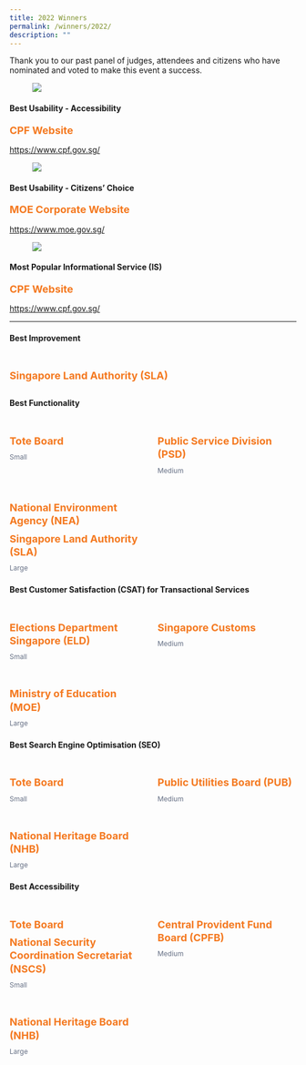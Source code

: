 ```yaml
---
title: 2022 Winners
permalink: /winners/2022/
description: ""
---
```

<style type="text/css">
.content h4 {
    color: #B41E8E;
    font-weight: 700;
}
.winner {
    font-size: 1.125rem;
    color: #F47920;
    font-weight: 700;
    line-height: 1.3 !important;
    margin-top: 0;
	  margin-bottom:8px;
}
.classification {
    font-size: 0.75rem;
    color: #667085;
    line-height: 1.5 !important;
}
.grid-container {
    display: grid;
    gap: 1rem;
	grid-template-columns: repeat(auto-fit, minmax(15rem, 3fr));
    justify-content: center;
}
.grid-container figure {
    margin-left: 0;
    margin-right: 1rem;
}
.grid-container .media+.media {
    border: 0 none !important;
    margin-top: 0 !important;
    padding: 0 !important;
}
</style>
<p>Thank you to our past panel of judges, attendees and citizens who have nominated and voted to make this event a success.</p>
<div class="row is-multiline">
  <div class="col is-4">
    <figure class="image is-5by4"><img src="/images/digitalservicesawards.jpg"></figure>
  </div>
  <div class="col is-8">
    <h4>Best Usability - Accessibility</h4>
    <div class="winner">CPF Website</div>
    <p class="margin--top--none"><a target="_blank" href="https://www.cpf.gov.sg/">https://www.cpf.gov.sg/</a></p>
  </div>
  <div class="col is-4">
    <figure class="image is-5by4"><img src="/images/digitalservicesawards.jpg"></figure>
  </div>
  <div class="col is-8">
    <h4>Best Usability - Citizens’ Choice</h4>
    <div class="winner">MOE Corporate Website</div>
    <p class="margin--top--none"><a target="_blank" href="https://www.moe.gov.sg/">https://www.moe.gov.sg/</a></p>
  </div>
  <div class="col is-4">
    <figure class="image is-5by4"><img src="/images/digitalservicesawards.jpg"></figure>
  </div>
  <div class="col is-8">
    <h4>Most Popular Informational Service (IS)</h4>
    <div class="winner">CPF Website</div>
    <p class="margin--top--none"><a target="_blank" href="https://www.cpf.gov.sg/">https://www.cpf.gov.sg/</a></p>
  </div>
</div>
<hr>
<h4 class="has-text-centered">Best Improvement</h4>
<div class="grid-container">
  <div>
    <article class="media">
      <figure class="media-left"> <img alt="" src="/images/trophy.svg"> </figure>
      <div class="media-content">
        <div class="content">
          <div class="winner">Singapore Land Authority (SLA)</div>
        </div>
      </div>
    </article>
  </div>
</div>
<h4 class="has-text-centered">Best Functionality</h4>
<div class="grid-container">
  <article class="media">
    <figure class="media-left"> <img alt="" src="/images/trophy.svg"> </figure>
    <div class="media-content">
      <div class="content">
        <div class="winner">Tote Board</div>
        <div class="classification">Small</div>
      </div>
    </div>
  </article>
  <article class="media">
    <figure class="media-left"> <img alt="" src="/images/trophy.svg"> </figure>
    <div class="media-content">
      <div class="content">
        <div class="winner">Public Service Division (PSD)</div>
        <div class="classification">Medium</div>
      </div>
    </div>
  </article>
  <article class="media">
    <figure class="media-left"> <img alt="" src="/images/trophy.svg"> </figure>
    <div class="media-content">
      <div class="content">
        <div class="winner">National Environment Agency (NEA)</div>
        <div class="winner">Singapore Land Authority (SLA)</div>
        <div class="classification">Large</div>
      </div>
    </div>
  </article>
</div>
<h4 class="has-text-centered">Best Customer Satisfaction (CSAT) for Transactional Services</h4>
<div class="grid-container">
  <article class="media">
    <figure class="media-left"> <img alt="" src="/images/trophy.svg"> </figure>
    <div class="media-content">
      <div class="content">
        <div class="winner">Elections Department Singapore (ELD)</div>
        <div class="classification">Small</div>
      </div>
    </div>
  </article>
  <article class="media">
    <figure class="media-left"> <img alt="" src="/images/trophy.svg"> </figure>
    <div class="media-content">
      <div class="content">
        <div class="winner">Singapore Customs</div>
        <div class="classification">Medium</div>
      </div>
    </div>
  </article>
  <article class="media">
    <figure class="media-left"> <img alt="" src="/images/trophy.svg"> </figure>
    <div class="media-content">
      <div class="content">
        <div class="winner">Ministry of Education (MOE)</div>
        <div class="classification">Large</div>
      </div>
    </div>
  </article>
</div>
<h4 class="has-text-centered">Best Search Engine Optimisation (SEO)</h4>
<div class="grid-container">
  <article class="media">
    <figure class="media-left"> <img alt="" src="/images/trophy.svg"> </figure>
    <div class="media-content">
      <div class="content">
        <div class="winner">Tote Board</div>
        <div class="classification">Small</div>
      </div>
    </div>
  </article>
  <article class="media">
    <figure class="media-left"> <img alt="" src="/images/trophy.svg"> </figure>
    <div class="media-content">
      <div class="content">
        <div class="winner">Public Utilities Board (PUB)</div>
        <div class="classification">Medium</div>
      </div>
    </div>
  </article>
  <article class="media">
    <figure class="media-left"> <img alt="" src="/images/trophy.svg"> </figure>
    <div class="media-content">
      <div class="content">
        <div class="winner">National Heritage Board (NHB)</div>
        <div class="classification">Large</div>
      </div>
    </div>
  </article>
</div>
<h4 class="has-text-centered">Best Accessibility</h4>
<div class="grid-container">
  <article class="media">
    <figure class="media-left"> <img alt="" src="/images/trophy.svg"> </figure>
    <div class="media-content">
      <div class="content">
        <div class="winner">Tote Board</div>
		  <div class="winner">National Security Coordination Secretariat (NSCS)</div>
        <div class="classification">Small</div>
      </div>
    </div>
  </article>
  <article class="media">
    <figure class="media-left"> <img alt="" src="/images/trophy.svg"> </figure>
    <div class="media-content">
      <div class="content">
        <div class="winner">Central Provident Fund Board (CPFB)</div>
        <div class="classification">Medium</div>
      </div>
    </div>
  </article>
  <article class="media">
    <figure class="media-left"> <img alt="" src="/images/trophy.svg"> </figure>
    <div class="media-content">
      <div class="content">
        <div class="winner">National Heritage Board (NHB)</div>
        <div class="classification">Large</div>
      </div>
    </div>
  </article>
</div>